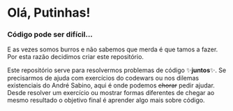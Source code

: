# Olá, Putinhas!

### Código pode ser difícil…
E as vezes somos burros e não sabemos que merda é que tamos a fazer. Por esta razão decidimos criar este repositório. 

Este repositório serve para resolvermos problemas de código ✨**juntos**✨. Se precisarmos de ajuda com exercícios do codewars ou nos dilemas existenciais do André Sabino, aqui é onde podemos ~~chorar~~ pedir ajudar. Desde resolver um exercício ou mostrar formas diferentes de chegar ao mesmo resultado o objetivo final é aprender algo mais sobre código.

